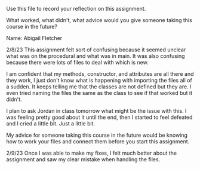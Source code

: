 Use this file to record your reflection on this assignment. 

What worked, what didn't, what advice would you give someone taking this course in the future?

Name: Abigail Fletcher

2/8/23
This assignment felt sort of confusing because it seemed unclear what was on the procedural and what was in main. It was also confusing because there were lots of files to deal with which is new.

I am confident that my methods, constructor, and attributes are all there and they work, I just don't know what is happening with importing the files all of a sudden. It keeps telling me that the classes are not defined but they are. I even tried naming the files the same as the class to see if that worked but it didn't.

I plan to ask Jordan in class tomorrow what might be the issue with this.
I was feeling pretty good about it until the end, then I started to feel defeated and I cried a little bit. Just a little bit.

My advice for someone taking this course in the future would be knowing how to work your files and connect them before you start this assignment.

2/9/23
Once I was able to make my fixes, I felt much better about the assignment and saw my clear mistake when handling the files.